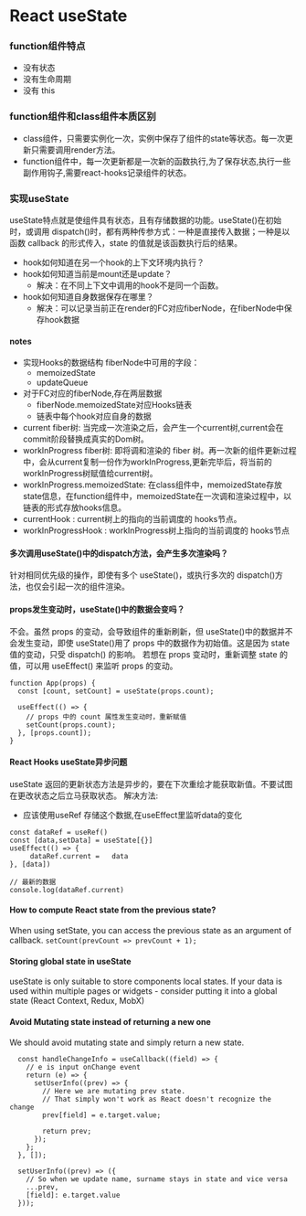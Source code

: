 # React useState

### function组件特点
- 没有状态
- 没有生命周期
- 没有 this

### function组件和class组件本质区别
 
- class组件，只需要实例化一次，实例中保存了组件的state等状态。每一次更新只需要调用render方法。
- function组件中，每一次更新都是一次新的函数执行,为了保存状态,执行一些副作用钩子,需要react-hooks记录组件的状态。

### 实现useState
useState特点就是使组件具有状态，且有存储数据的功能。useState()在初始时，或调用 dispatch()时，都有两种传参方式：一种是直接传入数据；一种是以函数 callback 的形式传入，state 的值就是该函数执行后的结果。

- hook如何知道在另一个hook的上下文环境内执行？
- hook如何知道当前是mount还是update？
  - 解决：在不同上下文中调用的hook不是同一个函数。
- hook如何知道自身数据保存在哪里？
  - 解决：可以记录当前正在render的FC对应fiberNode，在fiberNode中保存hook数据

#### notes
- 实现Hooks的数据结构
  fiberNode中可用的字段：
  - memoizedState
  - updateQueue
- 对于FC对应的fiberNode,存在两层数据
  - fiberNode.memoizedState对应Hooks链表
  - 链表中每个hook对应自身的数据
- current fiber树: 当完成一次渲染之后，会产生一个current树,current会在commit阶段替换成真实的Dom树。
- workInProgress fiber树: 即将调和渲染的 fiber 树。再一次新的组件更新过程中，会从current复制一份作为workInProgress,更新完毕后，将当前的workInProgress树赋值给current树。
- workInProgress.memoizedState: 在class组件中，memoizedState存放state信息，在function组件中，memoizedState在一次调和渲染过程中，以链表的形式存放hooks信息。
- currentHook : current树上的指向的当前调度的 hooks节点。
- workInProgressHook : workInProgress树上指向的当前调度的 hooks节点

#### 多次调用useState()中的dispatch方法，会产生多次渲染吗？
针对相同优先级的操作，即使有多个 useState()，或执行多次的 dispatch()方法，也仅会引起一次的组件渲染。

#### props发生变动时，useState()中的数据会变吗？
不会。虽然 props 的变动，会导致组件的重新刷新，但 useState()中的数据并不会发生变动，即使 useState()用了 props 中的数据作为初始值。这是因为 state 值的变动，只受 dispatch() 的影响。
若想在 props 变动时，重新调整 state 的值，可以用 useEffect() 来监听 props 的变动。

```
function App(props) {
  const [count, setCount] = useState(props.count);

  useEffect(() => {
    // props 中的 count 属性发生变动时，重新赋值
    setCount(props.count);
  }, [props.count]);
}
```

#### React Hooks useState异步问题
useState 返回的更新状态方法是异步的，要在下次重绘才能获取新值。不要试图在更改状态之后立马获取状态。
解决方法:
- 应该使用useRef 存储这个数据,在useEffect里监听data的变化

```
const dataRef = useRef()
const [data,setData] = useState[{}]
useEffect(() => {
     dataRef.current =   data
}, [data])

// 最新的数据
console.log(dataRef.current)
```
#### How to compute React state from the previous state?

When using setState, you can access the previous state as an argument of callback.
`setCount(prevCount => prevCount + 1);`

#### Storing global state in useState

useState is only suitable to store components local states. If your data is used within multiple pages or widgets - consider putting it into a global state (React Context, Redux, MobX)

#### Avoid Mutating state instead of returning a new one
We should avoid mutating state and simply return a new state.

```
  const handleChangeInfo = useCallback((field) => {
    // e is input onChange event
    return (e) => {
      setUserInfo((prev) => {
        // Here we are mutating prev state.
        // That simply won't work as React doesn't recognize the change
        prev[field] = e.target.value;

        return prev;
      });
    };
  }, []);
```

```
  setUserInfo((prev) => ({
    // So when we update name, surname stays in state and vice versa
    ...prev,
    [field]: e.target.value
  }));
```